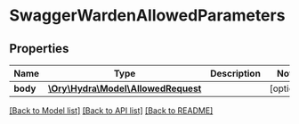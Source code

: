 # SwaggerWardenAllowedParameters

## Properties
Name | Type | Description | Notes
------------ | ------------- | ------------- | -------------
**body** | [**\Ory\Hydra\Model\AllowedRequest**](AllowedRequest.md) |  | [optional] 

[[Back to Model list]](../README.md#documentation-for-models) [[Back to API list]](../README.md#documentation-for-api-endpoints) [[Back to README]](../README.md)


